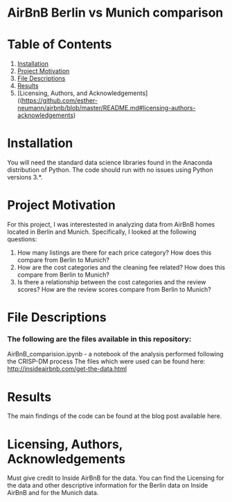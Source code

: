 # AirBnB Berlin vs Munich comparison

# Table of Contents

1. [Installation](https://github.com/esther-neumann/airbnb/blob/master/README.md#installation)
1. [Project Motivation](https://github.com/esther-neumann/airbnb/blob/master/README.md#project-motivation)
1. [File Descriptions](https://github.com/esther-neumann/airbnb/blob/master/README.md#file-descriptions)
1. [Results]((https://github.com/esther-neumann/airbnb/blob/master/README.md#results))
1. [Licensing, Authors, and Acknowledgements]((https://github.com/esther-neumann/airbnb/blob/master/README.md#licensing-authors-acknowledgements)

# Installation

You will need the standard data science libraries found in the Anaconda distribution of Python. The code should run with no issues using Python versions 3.*.

# Project Motivation

For this project, I was interestested in analyzing data from AirBnB homes located in Berlin and Munich. Specifically, I looked at the following questions:

 1. How many listings are there for each price category? How does this compare from Berlin to Munich?
 2. How are the cost categories and the cleaning fee related? How does this compare from Berlin to Munich?
 3. Is there a relationship between the cost categories and the review scores? How are the review scores compare from Berlin to Munich?


# File Descriptions

### The following are the files available in this repository:

AirBnB_comparision.ipynb - a notebook of the analysis performed following the CRISP-DM process
The files which were used can be found here: http://insideairbnb.com/get-the-data.html
  
# Results

The main findings of the code can be found at the blog post available here.

# Licensing, Authors, Acknowledgements

Must give credit to Inside AirBnB for the data. You can find the Licensing for the data and other descriptive information for the Berlin data on Inside AirBnB and for the Munich data.
